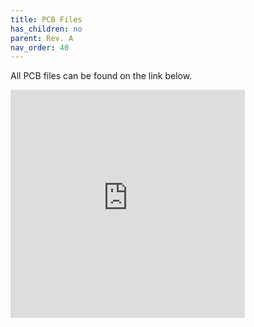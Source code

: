 ```yaml
---
title: PCB Files
has_children: no
parent: Rev. A
nav_order: 40
---
```


All PCB files can be found on the link below. 





<iframe frameborder="0" width="375" height="365" scrolling="no" src="https://circuitmaker.com/Projects/Details/Eduardo-Munoz-Gutierrez/Arduino-Portable-Power-Supply/embeded"></iframe>

